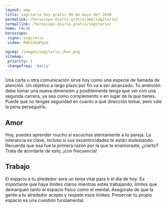 ```yaml
---
layout: amp
title: sagitario hoy gratis 04 de mayo del 2018 
permalink: /horoscopo-diario-gratis/amp/sagitario/
normallink: /horoscopo-diario-gratis/sagitario/
home: FALSE
horoscopo:
 signo: sagitario
 video: R6k52bqPgiU

ogimg: /images/sagitario_char.png
sitemap:
 priority: 1
 changefreq: 'daily'
---
```



Una carta u otra comunicación sirve hoy como una especie de llamada de atención. Un objetivo a largo plazo por fin va a ser alcanzado. Tu ambición debe tomar una nueva dimensión y posiblemente tenga que ver con una segunda carrera, ya sea como complemento o en lugar de la que tienes. Puede que no tengas seguridad en cuanto a que dirección tomar, pero vale la pena perseguirlo.

## Amor

Hoy, puedes aprender mucho si escuchas atentamente a tu pareja. La tolerancia es clave, incluso si sus excentricidades te están molestando. Recuerda que esa fue la primera razón por la que te enamoraste, ¿cierto? Trata de acordarte de esto, ¡con frecuencia!

## Trabajo

El espacio a tu alrededor será un tema vital para ti el día de hoy. Es importante que haya límites claros mientras estés trabajando, límites que demarquen tanto el espacio físico como el mental. Asegúrate de que la gente a tu alrededor acepte y respete esos límites. Preservar tu propio espacio es una cuestión fundamental.